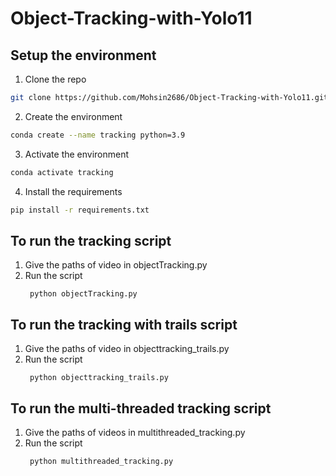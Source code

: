 # Object-Tracking-with-Yolo11
## Setup the environment
1. Clone the repo
 ```sh
 git clone https://github.com/Mohsin2686/Object-Tracking-with-Yolo11.git
 ```
2. Create the environment
 ```sh
conda create --name tracking python=3.9
 ```
3. Activate the environment
 ```sh
conda activate tracking
 ```
4. Install the requirements
 ```sh
pip install -r requirements.txt
 ```

## To run the tracking script

1. Give the paths of video in objectTracking.py
2. Run the script
   ```
    python objectTracking.py
   ```
## To run the tracking with trails  script

1. Give the paths of video in objecttracking_trails.py
2. Run the script
   ```
    python objecttracking_trails.py
   ```
## To run the multi-threaded tracking   script

1. Give the paths of videos in multithreaded_tracking.py
2. Run the script
   ```
    python multithreaded_tracking.py
   ```
